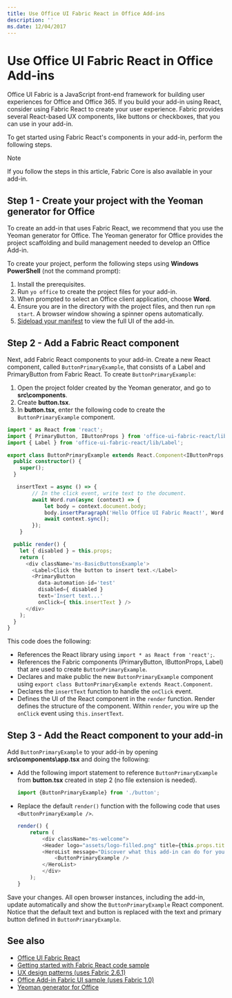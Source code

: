 ```yaml
---
title: Use Office UI Fabric React in Office Add-ins
description: ''
ms.date: 12/04/2017
---
```

# Use Office UI Fabric React in Office Add-ins

Office UI Fabric is a JavaScript front-end framework for building user experiences for Office and Office 365. If you build your add-in using React, consider using Fabric React to create your user experience. Fabric provides several React-based UX components, like buttons or checkboxes, that you can use in your add-in.

To get started using Fabric React's components in your add-in, perform the following steps.

> [!NOTE]
> If you follow the steps in this article, Fabric Core is also available in your add-in.

## Step 1 - Create your project with the Yeoman generator for Office

To create an add-in that uses Fabric React, we recommend that you use the Yeoman generator for Office. The Yeoman generator for Office provides the project scaffolding and build management needed to develop an Office Add-in.

To create your project, perform the following steps using **Windows PowerShell** (not the command prompt):

1. Install the prerequisites.
2. Run `yo office` to create the project files for your add-in.
3. When prompted to select an Office client application, choose **Word**.
4. Ensure you are in the directory with the project files, and then run `npm start`. A browser window showing a spinner opens automatically.
5. [Sideload your manifest](..\testing\test-debug-office-add-ins.md) to view the full UI of the add-in.

## Step 2 - Add a Fabric React component

Next, add Fabric React components to your add-in. Create a new React component, called `ButtonPrimaryExample`, that consists of a Label and PrimaryButton from Fabric React. To create `ButtonPrimaryExample`:

1. Open the project folder created by the Yeoman generator, and go to **src\components**.
2. Create **button.tsx**.
3. In **button.tsx**, enter the following code to create the `ButtonPrimaryExample` component.

```typescript
import * as React from 'react';
import { PrimaryButton, IButtonProps } from 'office-ui-fabric-react/lib/Button';
import { Label } from 'office-ui-fabric-react/lib/Label';

export class ButtonPrimaryExample extends React.Component<IButtonProps, {}> {
  public constructor() {
    super();
  }

   insertText = async () => {
        // In the click event, write text to the document.
        await Word.run(async (context) => {
            let body = context.document.body;
            body.insertParagraph('Hello Office UI Fabric React!', Word.InsertLocation.end);
            await context.sync();
        });
    }

  public render() {
    let { disabled } = this.props;
    return (
      <div className='ms-BasicButtonsExample'>
        <Label>Click the button to insert text.</Label>
        <PrimaryButton
          data-automation-id='test'
          disabled={ disabled }
          text='Insert text...'
          onClick={ this.insertText } />
      </div>
    );
  }
}
```

This code does the following:

- References the React library using `import * as React from 'react';`.
- References the Fabric components (PrimaryButton, IButtonProps, Label) that are used to create `ButtonPrimaryExample`.
- Declares and make public the new `ButtonPrimaryExample` component using `export class ButtonPrimaryExample extends React.Component`.
- Declares the `insertText` function to handle the `onClick` event.
- Defines the UI of the React component in the `render` function. Render defines the structure of the component. Within `render`, you wire up the `onClick` event using `this.insertText`.

## Step 3 - Add the React component to your add-in

Add `ButtonPrimaryExample` to your add-in by opening **src\components\app.tsx** and doing the following:

- Add the following import statement to reference `ButtonPrimaryExample` from **button.tsx** created in step 2 (no file extension is needed).

  ```typescript
  import {ButtonPrimaryExample} from './button';
  ```

- Replace the default `render()` function with the following code that uses `<ButtonPrimaryExample />`.

  ```typescript
  render() {
      return (
          <div className="ms-welcome">
          <Header logo="assets/logo-filled.png" title={this.props.title} message="Welcome" />
          <HeroList message="Discover what this add-in can do for you today!" items={this.state.listItems} >
              <ButtonPrimaryExample />
          </HeroList>
          </div>
      );
  }
  ```

Save your changes. All open browser instances, including the add-in, update automatically and show the `ButtonPrimaryExample` React component. Notice that the default text and button is replaced with the text and primary button defined in `ButtonPrimaryExample`.



## See also

- [Office UI Fabric React](https://developer.microsoft.com/fabric)
- [Getting started with Fabric React code sample](https://github.com/OfficeDev/Word-Add-in-GettingStartedFabricReact)
- [UX design patterns (uses Fabric 2.6.1)](https://github.com/OfficeDev/Office-Add-in-UX-Design-Patterns-Code)
- [Office Add-in Fabric UI sample (uses Fabric 1.0)](https://github.com/OfficeDev/Office-Add-in-Fabric-UI-Sample)
- [Yeoman generator for Office](https://github.com/OfficeDev/generator-office)
